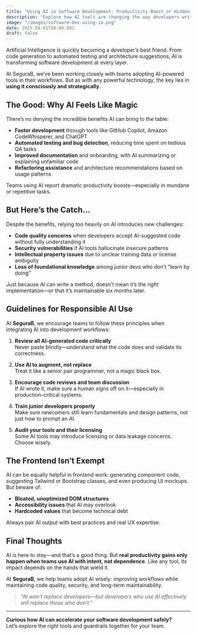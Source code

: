 ```yaml
---
title: "Using AI in Software Development: Productivity Boost or Hidden Pitfall?"
description: "Explore how AI tools are changing the way developers write, debug, and maintain code—and what risks and habits we should watch for."
image: "/images/software-dev-using-ia.png"
date: 2025-08-01T08:00:00Z
draft: false
---
```


Artificial Intelligence is quickly becoming a developer’s best friend. From code generation to automated testing and architecture suggestions, AI is transforming software development at every layer.

At SeguraB, we’ve been working closely with teams adopting AI-powered tools in their workflows. But as with any powerful technology, the key lies in **using it consciously and strategically**.

## The Good: Why AI Feels Like Magic

There’s no denying the incredible benefits AI can bring to the table:

- **Faster development** through tools like GitHub Copilot, Amazon CodeWhisperer, and ChatGPT  
- **Automated testing and bug detection**, reducing time spent on tedious QA tasks  
- **Improved documentation** and onboarding, with AI summarizing or explaining unfamiliar code  
- **Refactoring assistance** and architecture recommendations based on usage patterns  

Teams using AI report dramatic productivity boosts—especially in mundane or repetitive tasks.

## But Here’s the Catch…

Despite the benefits, relying too heavily on AI introduces new challenges:

- **Code quality concerns** when developers accept AI-suggested code without fully understanding it  
- **Security vulnerabilities** if AI tools hallucinate insecure patterns  
- **Intellectual property issues** due to unclear training data or license ambiguity  
- **Loss of foundational knowledge** among junior devs who don’t “learn by doing”  

Just because AI can write a method, doesn’t mean it’s the *right* implementation—or that it’s maintainable six months later.

## Guidelines for Responsible AI Use

At **SeguraB**, we encourage teams to follow these principles when integrating AI into development workflows:

1. **Review all AI-generated code critically**  
   Never paste blindly—understand what the code does and validate its correctness.

2. **Use AI to augment, not replace**  
   Treat it like a senior pair programmer, not a magic black box.

3. **Encourage code reviews and team discussion**  
   If AI wrote it, make sure a human signs off on it—especially in production-critical systems.

4. **Train junior developers properly**  
   Make sure newcomers still learn fundamentals and design patterns, not just how to prompt an AI.

5. **Audit your tools and their licensing**  
   Some AI tools may introduce licensing or data leakage concerns. Choose wisely.

## The Frontend Isn’t Exempt

AI can be equally helpful in frontend work: generating component code, suggesting Tailwind or Bootstrap classes, and even producing UI mockups. But beware of:

- **Bloated, unoptimized DOM structures**
- **Accessibility issues** that AI may overlook
- **Hardcoded values** that become technical debt

Always pair AI output with best practices and real UX expertise.

## Final Thoughts

AI is here to stay—and that’s a good thing. But **real productivity gains only happen when teams use AI with intent, not dependence**. Like any tool, its impact depends on the hands that wield it.

At **SeguraB**, we help teams adopt AI wisely: improving workflows while maintaining code quality, security, and long-term maintainability.

> _“AI won't replace developers—but developers who use AI effectively will replace those who don’t.”_

---

**Curious how AI can accelerate your software development safely?**  
Let’s explore the right tools and guardrails together for your team.
